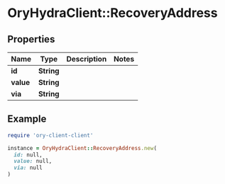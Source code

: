 # OryHydraClient::RecoveryAddress

## Properties

| Name | Type | Description | Notes |
| ---- | ---- | ----------- | ----- |
| **id** | **String** |  |  |
| **value** | **String** |  |  |
| **via** | **String** |  |  |

## Example

```ruby
require 'ory-client-client'

instance = OryHydraClient::RecoveryAddress.new(
  id: null,
  value: null,
  via: null
)
```

